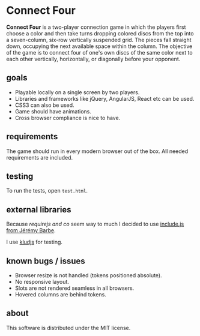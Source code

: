# Connect Four

**Connect Four** is a two-player connection game in which the players first choose a color and then take turns dropping colored discs from the top into a seven-column, six-row vertically suspended grid. The pieces fall straight down, occupying the next available space within the column. The objective of the game is to connect four of one's own discs of the same color next to each other vertically, horizontally, or diagonally before your opponent.

## goals

* Playable locally on a single screen by two players.
* Libraries and frameworks like jQuery, AngularJS, React etc can be used.
* CSS3 can also be used.
* Game should have animations.
* Cross browser compliance is nice to have.


## requirements

The game should run in every modern browser out of the box. All needed
requirements are included.

## testing

To run the tests, open `test.html`.

## external libraries

Because *requirejs and co* seem way to much I decided to use [include.js from Jérémy
Barbe](https://github.com/CapMousse/include.js).

I use [kludjs](https://bitbucket.org/zserge/klud.js/) for testing.

## known bugs / issues

* Browser resize is not handled (tokens positioned absolute).
* No responsive layout.
* Slots are not rendered seamless in all browsers.
* Hovered columns are behind tokens.

## about

This software is distributed under the MIT license.
